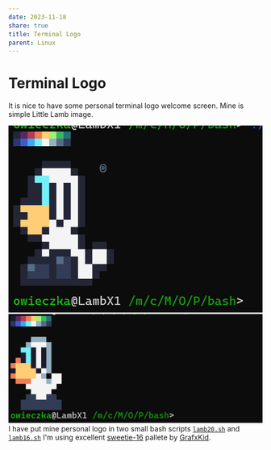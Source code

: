```yaml
---
date: 2023-11-18
share: true
title: Terminal Logo
parent: Linux
---
```


# Terminal Logo

It is nice to have some personal terminal logo welcome screen. Mine is simple Little Lamb image. 

![300](../WebPage/art/art-assets/TerminalLamb20.png)  ![300](../WebPage/art/art-assets/TerminalLogo.png)
I have put mine personal logo in two small bash scripts [`lamb20.sh`](https://github.com/owieczka/linux-cfg/blob/main/terminal-logo/lamb20;sh) and [`lamb16.sh`](https://github.com/owieczka/linux-cfg/blob/main/terminal-logo/lamb16;sh) I'm using excellent [sweetie-16](https://lospec.com/palette-list/sweetie-16) pallete by [GrafxKid](http://grafxkid.tumblr.com/palettes).

